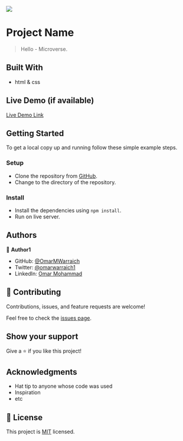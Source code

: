 
![](https://img.shields.io/badge/Microverse-blueviolet)

# Project Name

> Hello - Microverse.

## Built With

- html & css

## Live Demo (if available)

[Live Demo Link](https://hello-microverse-ova.netlify.app)

## Getting Started

To get a local copy up and running follow these simple example steps.

### Setup

- Clone the repository from [GitHub](https://github.com/OmarMWarraich/Hello-Microverse).
- Change to the directory of the repository.

### Install

- Install the dependencies using `npm install`.
- Run on live server.

## Authors

👤 **Author1**

- GitHub: [@OmarMWarraich](https://github.com/OmarMWarraich)
- Twitter: [@omarwarraich1](https://twitter.com/@omarwarraich1)
- LinkedIn: [Omar Mohammad](https://www.linkedin.com/in/omar-mohammad-a9902847/)

## 🤝 Contributing

Contributions, issues, and feature requests are welcome!

Feel free to check the [issues page](../../issues/).

## Show your support

Give a ⭐️ if you like this project!

## Acknowledgments

- Hat tip to anyone whose code was used
- Inspiration
- etc

## 📝 License

This project is [MIT](./MIT.md) licensed.
